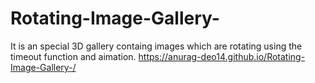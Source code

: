 # Rotating-Image-Gallery-
It is an special 3D gallery containg images which are rotating using the timeout function and aimation.
https://anurag-deo14.github.io/Rotating-Image-Gallery-/
